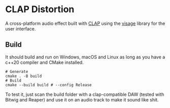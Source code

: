 # CLAP Distortion

A cross-platform audio effect built with [CLAP](github.com/free-audio/clap) using the [visage](https://github.com/VitalAudio/visage) library for the user interface. 

## Build

It should build and run on Windows, macOS and Linux as long as you have a c++20 compiler and CMake installed.

```
# Generate
cmake . -B build
# Build
cmake --build build # --config Release
```

To test it, just scan the build folder with a clap-compatible DAW (tested with Bitwig and Reaper) and use it on an audio track to make it sound like shit.